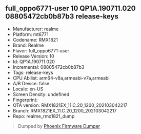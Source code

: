 ## full_oppo6771-user 10 QP1A.190711.020 08805472cb0b87b3 release-keys
- Manufacturer: realme
- Platform: mt6771
- Codename: RMX1821
- Brand: Realme
- Flavor: full_oppo6771-user
- Release Version: 10
- Id: QP1A.190711.020
- Incremental: 08805472cb0b87b3
- Tags: release-keys
- CPU Abilist: arm64-v8a,armeabi-v7a,armeabi
- A/B Device: false
- Locale: en-US
- Screen Density: undefined
- Fingerprint: 
- OTA version: RMX1821EX_11.C.20_1200_202103042217
- Branch: RMX1821EX_11.C.20_1200_202103042217
- Repo: realme_rmx1821_dump


>Dumped by [Phoenix Firmware Dumper](https://github.com/DroidDumps/phoenix_firmware_dumper)
